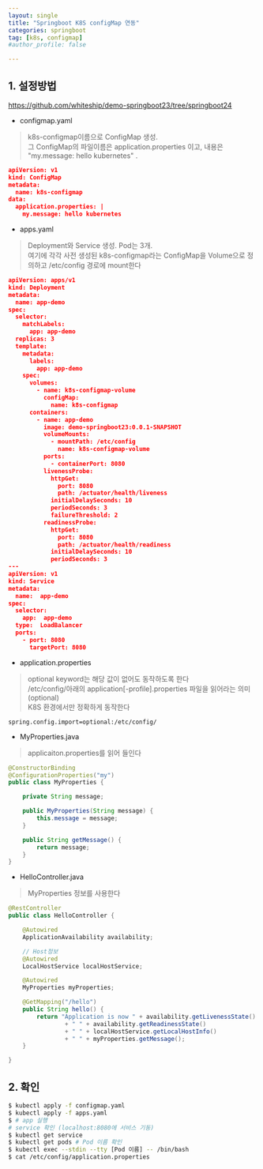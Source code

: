 ```yaml
---
layout: single
title: "Springboot K8S configMap 연동"
categories: springboot
tag: [k8s, configmap]
#author_profile: false

---
```




## 1. 설정방법

https://github.com/whiteship/demo-springboot23/tree/springboot24

* configmap.yaml

> k8s-configmap이름으로 ConfigMap 생성.<br>그  ConfigMap의 파일이름은 application.properties 이고,  내용은 "my.message: hello kubernetes" .

```json
apiVersion: v1
kind: ConfigMap
metadata:
  name: k8s-configmap
data:
  application.properties: |
    my.message: hello kubernetes
```



* apps.yaml

> Deployment와 Service 생성. Pod는 3개.<br>여기에 각각  사전 생성된 k8s-configmap라는 ConfigMap을 Volume으로 정의하고  /etc/config 경로에 mount한다

```json
apiVersion: apps/v1
kind: Deployment
metadata:
  name: app-demo
spec:
  selector:
    matchLabels:
      app: app-demo
  replicas: 3
  template:
    metadata:
      labels:
        app: app-demo
    spec:
      volumes:
        - name: k8s-configmap-volume
          configMap:
            name: k8s-configmap
      containers:
        - name: app-demo
          image: demo-springboot23:0.0.1-SNAPSHOT
          volumeMounts:
            - mountPath: /etc/config
              name: k8s-configmap-volume
          ports:
            - containerPort: 8080
          livenessProbe:
            httpGet:
              port: 8080
              path: /actuator/health/liveness
            initialDelaySeconds: 10
            periodSeconds: 3
            failureThreshold: 2
          readinessProbe:
            httpGet:
              port: 8080
              path: /actuator/health/readiness
            initialDelaySeconds: 10
            periodSeconds: 3
---
apiVersion: v1
kind: Service
metadata:
  name:  app-demo
spec:
  selector:
    app:  app-demo
  type:  LoadBalancer
  ports:
    - port: 8080
      targetPort: 8080
```



* application.properties

> optional keyword는 해당 값이 없어도 동작하도록 한다<br>/etc/config/아래의 application[-profile].properties 파일을 읽어라는 의미 (optional)<br>K8S 환경에서만 정확하게 동작한다 

```properties
spring.config.import=optional:/etc/config/
```



* MyProperties.java

> applicaiton.properties를 읽어 들인다

```java
@ConstructorBinding
@ConfigurationProperties("my")
public class MyProperties {

    private String message;

    public MyProperties(String message) {
        this.message = message;
    }

    public String getMessage() {
        return message;
    }
}
```



* HelloController.java

> MyProperties 정보를 사용한다

```java
@RestController
public class HelloController {

    @Autowired
    ApplicationAvailability availability;

    // Host정보
    @Autowired
    LocalHostService localHostService;

    @Autowired
    MyProperties myProperties;

    @GetMapping("/hello")
    public String hello() {
        return "Application is now " + availability.getLivenessState()
                + " " + availability.getReadinessState()
                + " " + localHostService.getLocalHostInfo()
                + " " + myProperties.getMessage();
    }

}
```



## 2. 확인

```bash
$ kubectl apply -f configmap.yaml
$ kubectl apply -f apps.yaml
$ # app 실행
# service 확인 (localhost:8080에 서비스 기동)
$ kubectl get service
$ kubectl get pods # Pod 이름 확인
$ kubectl exec --stdin --tty [Pod 이름] -- /bin/bash
$ cat /etc/config/application.properties
```



